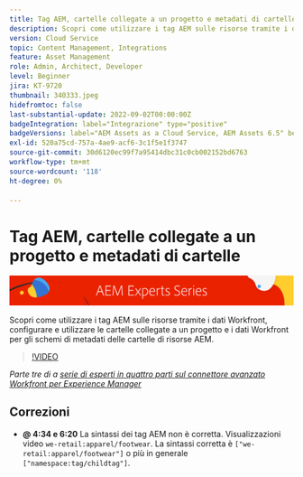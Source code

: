 ```yaml
---
title: Tag AEM, cartelle collegate a un progetto e metadati di cartelle per il connettore avanzato di Workfront per AEM
description: Scopri come utilizzare i tag AEM sulle risorse tramite i dati Workfront, utilizzare cartelle collegate a progetti e dati Workfront per AEM schemi di metadati delle cartelle di risorse.
version: Cloud Service
topic: Content Management, Integrations
feature: Asset Management
role: Admin, Architect, Developer
level: Beginner
jira: KT-9720
thumbnail: 340333.jpeg
hidefromtoc: false
last-substantial-update: 2022-09-02T00:00:00Z
badgeIntegration: label="Integrazione" type="positive"
badgeVersions: label="AEM Assets as a Cloud Service, AEM Assets 6.5" before-title="false"
exl-id: 520a75cd-757a-4ae9-acf6-3c1f5e1f3747
source-git-commit: 30d6120ec99f7a95414dbc31c0cb002152bd6763
workflow-type: tm+mt
source-wordcount: '118'
ht-degree: 0%

---
```


# Tag AEM, cartelle collegate a un progetto e metadati di cartelle

![Serie di esperti AEM](./assets/banner.png)

Scopri come utilizzare i tag AEM sulle risorse tramite i dati Workfront, configurare e utilizzare le cartelle collegate a un progetto e i dati Workfront per gli schemi di metadati delle cartelle di risorse AEM.

>[!VIDEO](https://video.tv.adobe.com/v/340333?quality=12&learn=on)

_Parte tre di a [serie di esperti in quattro parti sul connettore avanzato Workfront per Experience Manager](./overview.md)_

## Correzioni

+ __@ 4:34 e 6:20__ La sintassi dei tag AEM non è corretta. Visualizzazioni video `we-retail:apparel/footwear`. La sintassi corretta è `["we-retail:apparel/footwear"]` o più in generale `["namespace:tag/childtag"]`.
